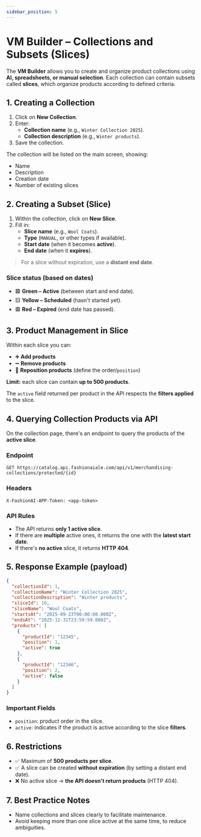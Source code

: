 ```yaml
---
sidebar_position: 5
---
```


# VM Builder – Collections and Subsets (Slices)

The **VM Builder** allows you to create and organize product collections using **AI, spreadsheets, or manual selection**.
Each collection can contain subsets called **slices**, which organize products according to defined criteria.

## 1. Creating a Collection

1. Click on **New Collection**.
2. Enter:
   - **Collection name** (e.g., `Winter Collection 2025`).
   - **Collection description** (e.g., `Winter products`).
3. Save the collection.

The collection will be listed on the main screen, showing:
- Name
- Description
- Creation date
- Number of existing slices

## 2. Creating a Subset (Slice)

1. Within the collection, click on **New Slice**.
2. Fill in:
   - **Slice name** (e.g., `Wool Coats`).
   - **Type** (`MANUAL`, or other types if available).
   - **Start date** (when it becomes **active**).
   - **End date** (when it **expires**).

> For a slice without expiration, use a **distant end date**.

### Slice status (based on dates)
- 🟩 **Green – Active** (between start and end date).
- 🟨 **Yellow – Scheduled** (hasn't started yet).
- 🟥 **Red – Expired** (end date has passed).

## 3. Product Management in Slice

Within each slice you can:
- ➕ **Add products**
- ➖ **Remove products**
- 🔀 **Reposition products** (define the order/`position`)

**Limit:** each slice can contain **up to 500 products**.

The `active` field returned per product in the API respects the **filters applied** to the slice.

## 4. Querying Collection Products via API

On the collection page, there's an endpoint to query the products of the **active slice**.

### Endpoint
```http
GET https://catalog.api.fashionaiale.com/api/v1/merchandising-collections/protected/{id}
```

### Headers
```http
X-FashionAI-APP-Token: <app-token>
```

### API Rules
- The API returns **only 1 active slice**.
- If there are **multiple** active ones, it returns the one with the **latest start date**.
- If there's **no active** slice, it returns **HTTP 404**.

## 5. Response Example (payload)

```json
{
  "collectionId": 1,
  "collectionName": "Winter Collection 2025",
  "collectionDescription": "Winter products",
  "sliceId": 10,
  "sliceName": "Wool Coats",
  "startsAt": "2025-09-23T00:00:00.000Z",
  "endsAt": "2025-12-31T23:59:59.000Z",
  "products": [
    {
      "productId": "12345",
      "position": 1,
      "active": true
    },
    {
      "productId": "12346",
      "position": 2,
      "active": false
    }
  ]
}
```

### Important Fields
- `position`: product order in the slice.
- `active`: indicates if the product is active according to the slice **filters**.

## 6. Restrictions

- ✅ Maximum of **500 products per slice**.
- ✅ A slice can be created **without expiration** (by setting a distant end date).
- ❌ No active slice → **the API doesn't return products** (HTTP 404).

## 7. Best Practice Notes

- Name collections and slices clearly to facilitate maintenance.
- Avoid keeping more than one slice active at the same time, to reduce ambiguities.